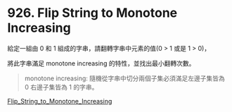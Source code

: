 # 926. Flip String to Monotone Increasing

給定一組由 0 和 1 組成的字串，請翻轉字串中元素的值(0 > 1 或是 1 > 0)，

將此字串滿足 monotone increasing 的特性，並找出最小翻轉次數。

> monotone increasing: 隨機從字串中切分兩個子集必須滿足左邊子集皆為 0 右邊子集皆為 1 的字串。
 
[Flip_String_to_Monotone_Increasing](https://leetcode.com/problems/flip-string-to-monotone-increasing/)
